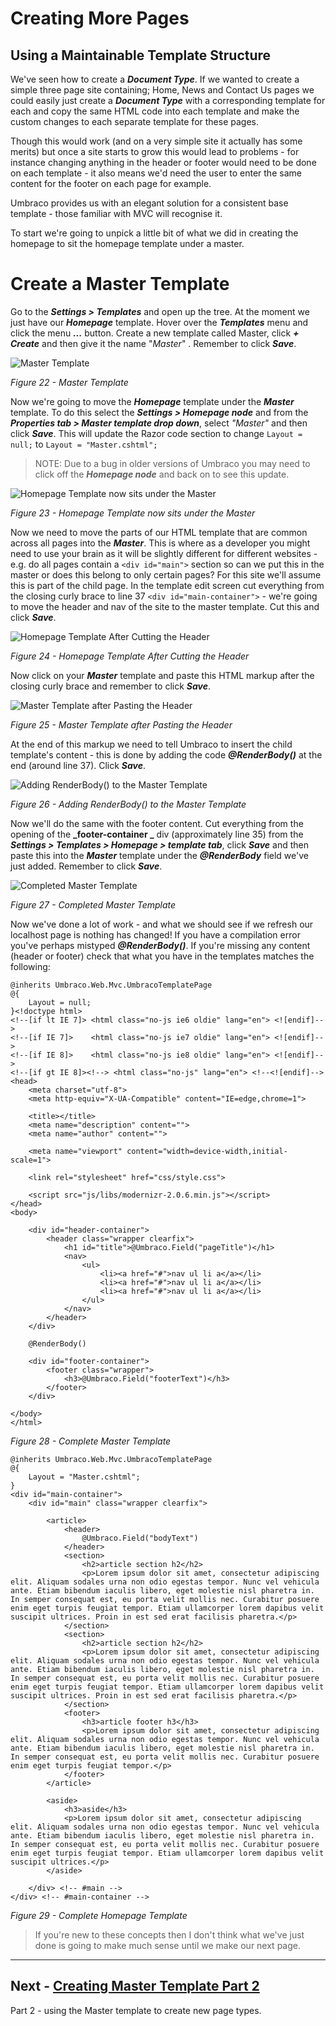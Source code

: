 # Creating More Pages

## Using a Maintainable Template Structure

We've seen how to create a **_Document Type_**. If we wanted to create a simple three page site containing; Home, News and Contact Us pages we could easily just create a **_Document Type_** with a corresponding template for each and copy the same HTML code into each template and make the custom changes to each separate template for these pages.  

Though this would work (and on a very simple site it actually has some merits) but once a site starts to grow this would lead to problems - for instance changing anything in the header or footer would need to be done on each template - it also means we'd need the user to enter the same content for the footer on each page for example. 

Umbraco provides us with an elegant solution for a consistent base template - those familiar with MVC will recognise it. 

To start we're going to unpick a little bit of what we did in creating the homepage to sit the homepage template under a master. 


# Create a Master Template 


Go to the **_Settings > Templates_** and open up the tree.  At the moment we just have our **_Homepage_** template.  Hover over the **_Templates_** menu and click the menu **_..._** button. Create a new template called Master, click **_+ Create_** and then give it the name "_Master_" . Remember to click **_Save_**. 


![Master Template](images/figure-22-master-template.png)


*Figure 22 - Master Template*


Now we're going to move the **_Homepage_** template under the **_Master_** template. To do this select the **_Settings > Homepage node_** and from the **_Properties tab > Master template drop down_**, select _"Master"_ and then click **_Save_**.  This will update the Razor code section to change `Layout = null;` to `Layout = "Master.cshtml";` 

>NOTE: Due to a bug in older versions of Umbraco you may need to click off the **_Homepage node_** and back on to see this update. 


![Homepage Template now sits under the Master](images/figure-23-homepage-has-master-template.png)


*Figure 23 - Homepage Template now sits under the Master*


Now we need to move the parts of our HTML template that are common across all pages into the **_Master_**. This is where as a developer you might need to use your brain as it will be slightly different for different websites - e.g. do all pages contain a `<div id="main">` section so can we put this in the master or does this belong to only certain pages? For this site we'll assume this is part of the child page. In the template edit screen cut everything from the closing curly brace to line 37 `<div id="main-container">` - we're going to move the header and nav of the site to the master template. Cut this and click **_Save_**. 


![Homepage Template After Cutting the Header](images/figure-24-homepage-after-cutting-the-header.png)


*Figure 24 - Homepage Template After Cutting the Header*


Now click on your **_Master_** template and paste this HTML markup after the closing curly brace and remember to click **_Save_**.


![Master Template after Pasting the Header](images/figure-25-master-template-with-header.png)

*Figure 25 - Master Template after Pasting the Header*


At the end of this markup we need to tell Umbraco to insert the child template's content - this is done by adding the code **_@RenderBody()_** at the end (around line 37). Click **_Save_**. 


![Adding RenderBody() to the Master Template](images/figure-26-adding-renderbody.png)


*Figure 26 - Adding RenderBody() to the Master Template*


Now we'll do the same with the footer content. Cut everything from the opening of the **_footer-container _** div (approximately line 35) from the **_Settings > Templates > Homepage > template tab_**, click **_Save_** and then paste this into the **_Master_** template under the **_@RenderBody_** field we've just added. Remember to click **_Save_**. 


![Completed Master Template](images/figure-27-master-template-complete.png)


*Figure 27 - Completed Master Template*


Now we've done a lot of work - and what we should see if we refresh our localhost page is nothing has changed!  If you have a compilation error you've perhaps mistyped **_@RenderBody()_**. If you're missing any content (header or footer) check that what you have in the templates matches the following:

	@inherits Umbraco.Web.Mvc.UmbracoTemplatePage
	@{
	    Layout = null;
	}<!doctype html>
	<!--[if lt IE 7]> <html class="no-js ie6 oldie" lang="en"> <![endif]-->
	<!--[if IE 7]>    <html class="no-js ie7 oldie" lang="en"> <![endif]-->
	<!--[if IE 8]>    <html class="no-js ie8 oldie" lang="en"> <![endif]-->
	<!--[if gt IE 8]><!--> <html class="no-js" lang="en"> <!--<![endif]-->
	<head>
		<meta charset="utf-8">
		<meta http-equiv="X-UA-Compatible" content="IE=edge,chrome=1">
	
		<title></title>
		<meta name="description" content="">
		<meta name="author" content="">
	
		<meta name="viewport" content="width=device-width,initial-scale=1">
	
		<link rel="stylesheet" href="css/style.css">
	
		<script src="js/libs/modernizr-2.0.6.min.js"></script>
	</head>
	<body>
	
		<div id="header-container">
			<header class="wrapper clearfix">
				<h1 id="title">@Umbraco.Field("pageTitle")</h1>
				<nav>
					<ul>
						<li><a href="#">nav ul li a</a></li>
						<li><a href="#">nav ul li a</a></li>
						<li><a href="#">nav ul li a</a></li>
					</ul>
				</nav>
			</header>
		</div>
				
		@RenderBody()
				
		<div id="footer-container">
			<footer class="wrapper">
				<h3>@Umbraco.Field("footerText")</h3>
			</footer>
		</div>
	
	</body>
	</html>

*Figure 28 - Complete Master Template*

	@inherits Umbraco.Web.Mvc.UmbracoTemplatePage
	@{
	    Layout = "Master.cshtml";
	}
	<div id="main-container">
		<div id="main" class="wrapper clearfix">
			
			<article>
				<header>
					@Umbraco.Field("bodyText")
				</header>
				<section>
					<h2>article section h2</h2>
					<p>Lorem ipsum dolor sit amet, consectetur adipiscing elit. Aliquam sodales urna non odio egestas tempor. Nunc vel vehicula ante. Etiam bibendum iaculis libero, eget molestie nisl pharetra in. In semper consequat est, eu porta velit mollis nec. Curabitur posuere enim eget turpis feugiat tempor. Etiam ullamcorper lorem dapibus velit suscipit ultrices. Proin in est sed erat facilisis pharetra.</p>
				</section>
				<section>
					<h2>article section h2</h2>
					<p>Lorem ipsum dolor sit amet, consectetur adipiscing elit. Aliquam sodales urna non odio egestas tempor. Nunc vel vehicula ante. Etiam bibendum iaculis libero, eget molestie nisl pharetra in. In semper consequat est, eu porta velit mollis nec. Curabitur posuere enim eget turpis feugiat tempor. Etiam ullamcorper lorem dapibus velit suscipit ultrices. Proin in est sed erat facilisis pharetra.</p>
				</section>
				<footer>
					<h3>article footer h3</h3>
					<p>Lorem ipsum dolor sit amet, consectetur adipiscing elit. Aliquam sodales urna non odio egestas tempor. Nunc vel vehicula ante. Etiam bibendum iaculis libero, eget molestie nisl pharetra in. In semper consequat est, eu porta velit mollis nec. Curabitur posuere enim eget turpis feugiat tempor.</p>
				</footer>
			</article>
			
			<aside>
				<h3>aside</h3>
				<p>Lorem ipsum dolor sit amet, consectetur adipiscing elit. Aliquam sodales urna non odio egestas tempor. Nunc vel vehicula ante. Etiam bibendum iaculis libero, eget molestie nisl pharetra in. In semper consequat est, eu porta velit mollis nec. Curabitur posuere enim eget turpis feugiat tempor. Etiam ullamcorper lorem dapibus velit suscipit ultrices.</p>
			</aside>
			
		</div> <!-- #main -->
	</div> <!-- #main-container -->

*Figure 29 - Complete Homepage Template*


>If you're new to these concepts then I don't think what we've just done is going to make much sense until we make our next page. 


---
## Next - [Creating Master Template Part 2](Creating-Master-Template-Part-2.md)
Part 2 - using the Master template to create new page types. 